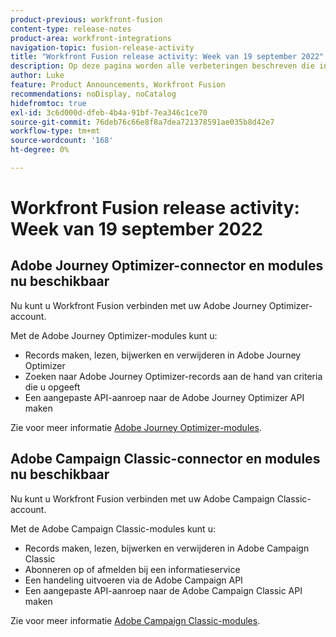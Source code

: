 ```yaml
---
product-previous: workfront-fusion
content-type: release-notes
product-area: workfront-integrations
navigation-topic: fusion-release-activity
title: "Workfront Fusion release activity: Week van 19 september 2022"
description: Op deze pagina worden alle verbeteringen beschreven die in Adobe Workfront Fusion in de week van 19 september 2022 zijn aangebracht.
author: Luke
feature: Product Announcements, Workfront Fusion
recommendations: noDisplay, noCatalog
hidefromtoc: true
exl-id: 3c6d000d-dfeb-4b4a-91bf-7ea346c1ce70
source-git-commit: 76deb76c66e8f8a7dea721378591ae035b8d42e7
workflow-type: tm+mt
source-wordcount: '168'
ht-degree: 0%

---
```


# Workfront Fusion release activity: Week van 19 september 2022

## Adobe Journey Optimizer-connector en modules nu beschikbaar

Nu kunt u Workfront Fusion verbinden met uw Adobe Journey Optimizer-account.

Met de Adobe Journey Optimizer-modules kunt u:
* Records maken, lezen, bijwerken en verwijderen in Adobe Journey Optimizer
* Zoeken naar Adobe Journey Optimizer-records aan de hand van criteria die u opgeeft
* Een aangepaste API-aanroep naar de Adobe Journey Optimizer API maken

Zie voor meer informatie [Adobe Journey Optimizer-modules](/help/quicksilver/workfront-fusion/apps-and-their-modules/adobe-journey-optimizer-modules.md).

## Adobe Campaign Classic-connector en modules nu beschikbaar

Nu kunt u Workfront Fusion verbinden met uw Adobe Campaign Classic-account.

Met de Adobe Campaign Classic-modules kunt u:
* Records maken, lezen, bijwerken en verwijderen in Adobe Campaign Classic
* Abonneren op of afmelden bij een informatieservice
* Een handeling uitvoeren via de Adobe Campaign API
* Een aangepaste API-aanroep naar de Adobe Campaign Classic API maken

Zie voor meer informatie [Adobe Campaign Classic-modules](/help/quicksilver/workfront-fusion/apps-and-their-modules/adobe-campaign-classic-connector.md).
